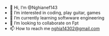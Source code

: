 - 👋 Hi, I’m @Nghianef143
- 👀 I’m interested in coding, play guitar, games 
- 🌱 I’m currently learning softwware engineering
- 💞️ I’m looking to collaborate on Fpt
- 📫 How to reach me nghia14302@gmail.com

<!---
Nghianef143/Nghianef143 is a ✨ special ✨ repository because its `README.md` (this file) appears on your GitHub profile.
You can click the Preview link to take a look at your changes.
--->

